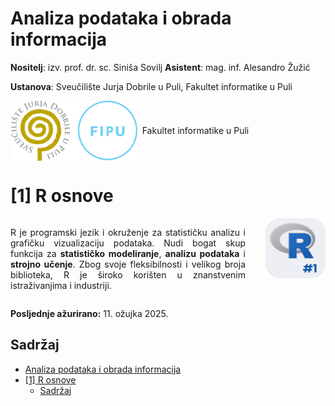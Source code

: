 # Analiza podataka i obrada informacija

**Nositelj**: izv. prof. dr. sc. Siniša Sovilj
**Asistent**: mag. inf. Alesandro Žužić

**Ustanova**: Sveučilište Jurja Dobrile u Puli, Fakultet informatike u Puli

<p style="float: clear; display: flex; gap: 8px; align-items: center;" class="font-brioni text-sm whitespace-nowrap">
    <img src="../Logo/fipu_logo.svg" style="height: 96px; box-shadow: none !important;" class="mr-4"></img>
    Fakultet informatike u Puli
</p>

# [1] R osnove

<div style="display: flex; justify-content: space-between; text-align: justify; gap: 32px;">
    <p>
        R je programski jezik i okruženje za statističku analizu i grafičku vizualizaciju podataka. Nudi bogat skup funkcija za <b>statističko modeliranje</b>, <b>analizu podataka</b> i <b>strojno učenje</b>. Zbog svoje fleksibilnosti i velikog broja biblioteka, R je široko korišten u znanstvenim istraživanjima i industriji.
    </p>
    <img src="../Icons/R_1.svg" style="width: 96px; height: 96px; margin: 0px;"></img>
</div>

**Posljednje ažurirano:** 11. ožujka 2025.

## Sadržaj

<!-- TOC -->

- [Analiza podataka i obrada informacija](#analiza-podataka-i-obrada-informacija)
- [[1] R osnove](#1-r-osnove)
    - [Sadržaj](#sadržaj)

<!-- /TOC -->

